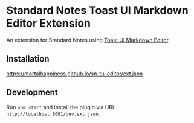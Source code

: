 # Standard Notes Toast UI Markdown Editor Extension

An extension for Standard Notes using [Toast UI Markdown Editor](https://github.com/nhn/tui.editor).

## Installation

https://mortalhappiness.github.io/sn-tui.editor/ext.json

## Development

Run `npm start` and install the plugin via URL `http://localhost:8001/dev.ext.json`.
